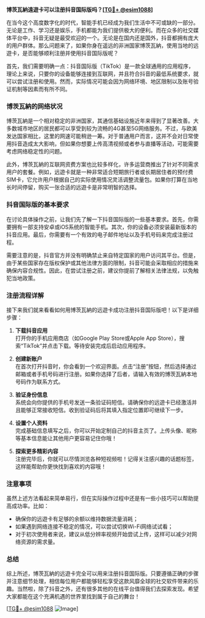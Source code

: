**博茨瓦納遠遊卡可以注册抖音国际版吗？[[TG💪+ @esim1088](https://t.me/s/esim1088)]**

在当今这个高度数字化的时代，智能手机已经成为我们生活中不可或缺的一部分。无论是工作、学习还是娱乐，手机都能为我们提供极大的便利。而在众多的社交媒体平台中，抖音无疑是最受欢迎的一个。无论是在国内还是国外，抖音都拥有庞大的用户群体。那么问题来了，如果你身在遥远的非洲国家博茨瓦納，使用当地的远遊卡，是否能够顺利注册并使用抖音国际版呢？

首先，我们需要明确一点：抖音国际版（TikTok）是一款全球通用的应用程序，理论上来说，只要你的设备能够连接到互联网，并且符合抖音的最低系统要求，就可以尝试注册和使用。然而，实际情况可能会因为网络环境、地区限制以及账号验证机制等因素而有所不同。

### 博茨瓦納的网络状况

博茨瓦納是一个相对稳定的非洲国家，其通信基础设施近年来得到了显著改善。大多数城市地区的居民都可以享受到较为流畅的4G甚至5G网络服务。不过，与欧美发达国家相比，这里的网速可能稍逊一筹。对于普通用户而言，这并不会对日常使用抖音造成太大影响，但如果你想要上传高清视频或者参与直播等活动，可能需要考虑网络稳定性的问题。

此外，博茨瓦納的互联网资费方案也比较多样化，许多运营商推出了针对不同需求用户的套餐。例如，远遊卡就是一种非常适合短期旅行者或长期居住者的预付费SIM卡，它允许用户根据自己的实际使用情况灵活调整流量包。如果你打算在当地长时间停留，购买一张合适的远遊卡是非常明智的选择。

### 抖音国际版的基本要求

在讨论具体操作之前，让我们先了解一下抖音国际版的一些基本要求。首先，你需要拥有一部支持安卓或iOS系统的智能手机。其次，你的设备必须安装最新版本的抖音应用。最后，你需要有一个有效的电子邮件地址以及手机号码来完成注册过程。

需要注意的是，抖音官方并没有明确禁止来自特定国家的用户访问其平台。但是，由于某些国家存在版权保护或其他法律方面的限制，抖音可能会采取相应的措施来确保内容合规性。因此，在尝试注册之前，建议你提前了解相关法律法规，以免触犯当地政策。

### 注册流程详解

接下来我们就来看看如何用博茨瓦納的远遊卡成功注册抖音国际版吧！以下是详细步骤：

1. **下载抖音应用**  
   打开你的手机应用商店（如Google Play Store或Apple App Store），搜索“TikTok”并点击下载。等待安装完成后启动应用程序。

2. **创建新账户**  
   在首次打开抖音时，你会看到一个欢迎界面。点击“注册”按钮，然后选择通过邮箱或者手机号码进行注册。如果你选择了后者，请输入有效的博茨瓦納本地号码作为联系方式。

3. **验证身份信息**  
   系统会向你提供的手机号发送一条验证码短信。请确保你的远遊卡已经激活并且能够正常接收短信。收到验证码后将其填入指定位置即可继续下一步。

4. **设置个人资料**  
   完成基础信息填写之后，你可以开始定制自己的抖音主页了。上传头像、昵称等基本信息能让其他用户更容易记住你哦！

5. **探索更多精彩内容**  
   注册完毕后，你就可以尽情浏览各种短视频啦！记得关注感兴趣的话题标签，这样能帮助你更快找到喜欢的内容哦！

### 注意事项

虽然上述方法看起来简单易行，但在实际操作过程中还是有一些小技巧可以帮助提高成功率。比如：
- 确保你的远遊卡有足够的余额以维持数据流量消耗；
- 如果遇到网络连接不稳定的情况，可以尝试切换Wi-Fi网络试试看；
- 对于初次使用者来说，建议从低分辨率视频开始尝试上传，这样可以减少对网络资源的需求量。

### 总结

综上所述，博茨瓦納的远遊卡完全可以用来注册抖音国际版。只要遵循正确的步骤并注意细节处理，相信每位用户都能够轻松享受这款风靡全球的社交软件带来的乐趣。当然啦，除了抖音之外，还有很多其他的在线平台值得我们去探索发现。希望大家都能在这个充满机遇的世界里找到属于自己的舞台！

[[TG💪+ @esim1088](https://t.me/s/esim1088) ![Image](https://i.postimg.cc/4NQfJmqS/Snipaste-2025-05-13-00-14-12.png)]
